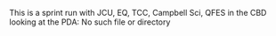 This is a sprint run with JCU, EQ, TCC, Campbell Sci, QFES in the CBD looking at the PDA: No such file or directory
